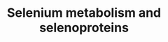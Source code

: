 ---
annotations:
- id: PW:0000133
  parent: classic metabolic pathway
  type: Pathway Ontology
  value: selenoamino acid metabolic pathway
authors:
- Susan
- Thomas
- 137.120.89.28
- MaintBot
- MartijnVanIersel
- Egoyenechea
- Khanspers
- Evelo
- Andra
- AlexanderPico
- Strand
- Egonw
- Mkutmon
- L Dupuis
- Eweitz
citedin: ''
communities:
- Micronutrients
- ONTOX
description: Organic and inorganic sources of selenium from diet are metabolised by
  a series of reactions, leading to SeC biosynthesis and transcriptional regulation
  of a set of selenoproteins. Also refer to the selenoprotein database at [http://www.selenodb.org](http://www.selenodb.org).  Proteins
  on this pathway have targeted assays available via the [CPTAC Assay Portal](https://assays.cancer.gov/available_assays?wp_id=WP28)
last-edited: 2025-03-04
ndex: null
organisms:
- Homo sapiens
redirect_from:
- /index.php/Pathway:WP28
- /instance/WP28
- /instance/WP28_r137541
revision: r137541
schema-jsonld:
- '@context': https://schema.org/
  '@id': https://wikipathways.github.io/pathways/WP28.html
  '@type': Dataset
  creator:
    '@type': Organization
    name: WikiPathways
  description: Organic and inorganic sources of selenium from diet are metabolised
    by a series of reactions, leading to SeC biosynthesis and transcriptional regulation
    of a set of selenoproteins. Also refer to the selenoprotein database at [http://www.selenodb.org](http://www.selenodb.org).  Proteins
    on this pathway have targeted assays available via the [CPTAC Assay Portal](https://assays.cancer.gov/available_assays?wp_id=WP28)
  keywords:
  - CREM
  - Cystathionine g-lyase
  - DIO1
  - DIO2
  - DIO3
  - FOS
  - Fabp1
  - GPX1
  - GPX2
  - GPX3
  - GPX4
  - GPX6
  - Hydrogen selenide
  - JUN
  - MethylSelenol MeSeH
  - NFKB-p105
  - NFKB-p65
  - Nfe2l2
  - Pouf2f1
  - Pstk
  - Rpl30
  - SBP2
  - SEPN1
  - SEPP1
  - SPS2
  - Sars
  - Sars2
  - Scly
  - SeC
  - SeMet
  - Secp43
  - SelH
  - SelI
  - SelK
  - SelM
  - SelO
  - SelS
  - SelT
  - SelV
  - Selenate
  - Selenbp1
  - Selenite
  - Selenophosphate
  - Sep15
  - SepW
  - SepX1
  - Sephs1
  - Sephs2
  - Sla
  - Sp1
  - Sp3
  - TXNRD1
  - TXNRD2
  - TXNRD3
  - eEFSec
  license: CC0
  name: Selenium metabolism and selenoproteins
seo: CreativeWork
title: Selenium metabolism and selenoproteins
wpid: WP28
---